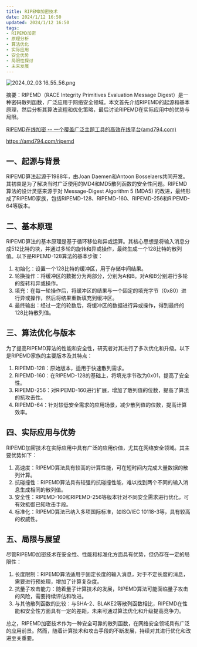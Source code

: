 ```yaml
---
title: RIPEMD加密技术
date: 2024/1/12 16:50
updated: 2024/1/12 16:50
tags:
- RIPEMD加密
- 原理分析
- 算法优化
- 实际应用
- 安全优势
- 局限性探讨
- 未来发展
---
```


<img src="https://static.cmdragon.cn/blog/images/2024_02_03 16_55_56.png@blog" title="2024_02_03 16_55_56.png" alt="2024_02_03 16_55_56.png"/>

摘要：RIPEMD（RACE Integrity Primitives Evaluation Message Digest）是一种密码散列函数，广泛应用于网络安全领域。本文首先介绍RIPEMD的起源和基本原理，然后分析其算法流程和优化策略，最后讨论RIPEMD在实际应用中的优势与局限。

[RIPEMD在线加密 -- 一个覆盖广泛主题工具的高效在线平台(amd794.com)](https://amd794.com/ripemd)

https://amd794.com/ripemd

## 一、起源与背景

RIPEMD算法起源于1988年，由Joan Daemen和Antoon Bosselaers共同开发。其初衷是为了解决当时广泛使用的MD4和MD5散列函数的安全性问题。RIPEMD算法的设计灵感来源于对 Message-Digest Algorithm 5 (MDA5) 的改进，最终形成了RIPEMD家族，包括RIPEMD-128、RIPEMD-160、RIPEMD-256和RIPEMD-64等版本。

## 二、基本原理

RIPEMD算法的基本原理是基于循环移位和异或运算。其核心思想是将输入消息分成512比特的块，并通过多轮的旋转和异或操作，最终生成一个128比特的散列值。以下是RIPEMD-128算法的基本步骤：

1. 初始化：设置一个128比特的缓冲区，用于存储中间结果。
2. 轮换操作：将缓冲区的数据分为两部分，分别为A和B。对A和B分别进行多轮的旋转和异或操作。
3. 填充：在每一轮操作后，将缓冲区的结果与一个固定的填充字节（0x80）进行异或操作，然后将结果重新填充到缓冲区。
4. 最终输出：经过一定的轮数后，将缓冲区的数据进行异或操作，得到最终的128比特散列值。

 

## 三、算法优化与版本

为了提高RIPEMD算法的性能和安全性，研究者对其进行了多次优化和升级。以下是RIPEMD家族的主要版本及其特点：

1. RIPEMD-128：原始版本，适用于快速散列需求。
2. RIPEMD-160：在RIPEMD-128的基础上，将填充字节改为0x01，提高了安全性。
3. RIPEMD-256：对RIPEMD-160进行扩展，增加了散列值的位数，提高了算法的抗攻击性。
4. RIPEMD-64：针对较低安全需求的应用场景，减少散列值的位数，提高计算效率。

 

## 四、实际应用与优势

RIPEMD加密技术在实际应用中具有广泛的应用价值，尤其在网络安全领域。其主要优势如下：

1. 高速度：RIPEMD算法具有较高的计算性能，可在短时间内完成大量数据的散列计算。
2. 抗碰撞性：RIPEMD算法具有较强的抗碰撞性能，难以找到两个不同的输入消息生成相同的散列值。
3. 安全性：RIPEMD-160和RIPEMD-256等版本针对不同安全需求进行优化，可有效抵御已知攻击手段。
4. 标准化：RIPEMD算法已纳入多项国际标准，如ISO/IEC 10118-3等，具有较高的权威性。

 

## 五、局限与展望

尽管RIPEMD加密技术在安全性、性能和标准化方面具有优势，但仍存在一定的局限性：

1. 长度限制：RIPEMD算法适用于固定长度的输入消息，对于不定长度的消息，需要进行预处理，增加了计算复杂度。
2. 抗量子攻击能力：随着量子计算技术的发展，RIPEMD算法可能面临量子攻击的风险，需要持续评估和改进。
3. 与其他散列函数的比较：与SHA-2、BLAKE2等散列函数相比，RIPEMD在性能和安全性方面具有一定的差距，未来可通过算法优化和升级提高竞争力。

 

总之，RIPEMD加密技术作为一种安全可靠的散列函数，在网络安全领域具有广泛的应用前景。然而，随着计算技术和攻击手段的不断发展，持续对其进行优化和改进至关重要。